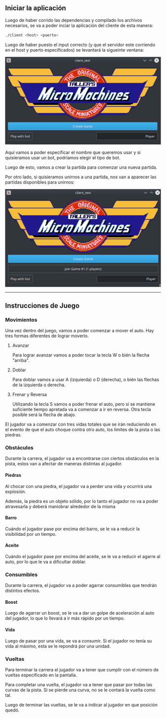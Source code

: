 ## Iniciar la aplicación

Luego de haber corrido las dependencias y compilado los archivos necesarios, se va a poder inciar la aplicación del cliente de esta manera:

```bash
./client <host> <puerto>
```

Luego de haber puesto el input correcto (y que el servidor este corriendo en el host y puerto especificados) se levantará la sigueinte ventana:

![](pantalla_1_cliente.png)

Aquí vamos a poder especificar el nombre que queremos usar y si quisieramos usar un bot, podríamos elegir el tipo de bot.

Luego de esto, vamos a crear la partida para comenzar una nueva partida.

Por otro lado, si quisieramos unirnos a una partida, nos van a aparecer las partidas disponibles para unirnos:

![](pantalla_2_cliente.png)

---

## Instrucciones de Juego

### Movimientos

Una vez dentro del juego, vamos a poder comenzar a mover el auto. Hay tres formas diferentes de lograr moverlo.

1. Avanzar

    Para lograr avanzar vamos a poder tocar la tecla W o bién la flecha "arriba".

2. Doblar

    Para doblar vamos a usar A (izquierda) o D (derecha), o bién las flechas de la izquierda o derecha. 

3. Frenar y Reversa

    Utilizando la tecla S vamos a poder frenar el auto, pero si se mantiene suficiente tiempo apretada va a comenzar a ir en reversa. Otra tecla posible será la flecha de abajo.


El jugador va a comenzar con tres vidas totales que se irán reduciendo en el evento de que el auto choque contra otro auto, los límites de la pista o las piedras.

### Obstáculos

Durante la carrera, el jugador va a encontrarse con ciertos obstáculos en la pista, estos van a afectar de maneras distintas al jugador.

#### Piedras

Al chocar con una piedra, el jugador va a perder una vida y ocurrirá una explosión.

Además, la piedra es un objeto sólido, por lo tanto el jugador no va a poder atravesarla y deberá maniobrar alrededor de la misma

#### Barro

Cuándo el jugador pase por encima del barro, se le va a reducir la visibilidad por un tiempo.

#### Aceite

Cuándo el jugador pase por encima del aceite, se le va a reducir el agarre al auto, por lo que le va a dificultar doblar.

### Consumibles

Durante la carrera, el jugador va a poder agarrar consumibles que tendrán distintos efectos.


#### Boost

Luego de agarrar un boost, se le va a dar un golpe de aceleración al auto del jugador, lo que lo llevará a ir más rápido por un tiempo.

#### Vida

Luego de pasar por una vida, se va a consumir. Si el jugador no tenía su vida al máximo, esta se le repondrá por una unidad.

### Vueltas

Para terminar la carrera el jugador va a tener que cumplir con el número de vueltas especificado en la pantalla.

Para completar una vuelta, el jugador va a tener que pasar por todas las curvas de la pista. Si se pierde una curva, no se le contará la vuelta como tal.

Luego de terminar las vueltas, se le va a indicar al jugador en que posición quedó.